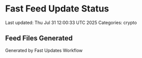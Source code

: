 # Fast Feed Update Status
Last updated: Thu Jul 31 12:00:33 UTC 2025
Categories: crypto

## Feed Files Generated

Generated by Fast Updates Workflow
